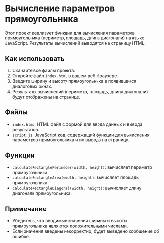 # Вычисление параметров прямоугольника

Этот проект реализует функции для вычисления параметров прямоугольника (периметр, площадь, длина диагонали) на языке JavaScript. Результаты вычислений выводятся на страницу HTML.

## Как использовать

1. Скачайте все файлы проекта.
2. Откройте файл `index.html` в вашем веб-браузере.
3. Введите ширину и высоту прямоугольника в появившихся диалоговых окнах.
4. Результаты вычислений (периметр, площадь, длина диагонали) будут отображены на странице.

## Файлы

- `index.html`: HTML файл с формой для ввода данных и вывода результатов.
- `script.js`: JavaScript код, содержащий функции для вычисления параметров прямоугольника и их вывода на страницу.

## Функции

- `calculateRectanglePerimeter(width, height)`: вычисляет периметр прямоугольника.
- `calculateRectangleArea(width, height)`: вычисляет площадь прямоугольника.
- `calculateRectangleDiagonal(width, height)`: вычисляет длину диагонали прямоугольника.

## Примечание

- Убедитесь, что вводимые значения ширины и высоты прямоугольника являются положительными числами.
- Если значения введены некорректно, будет выведено сообщение об ошибке.

